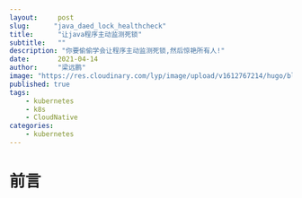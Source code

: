 ```yaml
---
layout:     post 
slug:      "java_daed_lock_healthcheck"
title:      "让java程序主动监测死锁"
subtitle:   ""
description: "你要偷偷学会让程序主动监测死锁,然后惊艳所有人!"
date:       2021-04-14
author:     "梁远鹏"
image: "https://res.cloudinary.com/lyp/image/upload/v1612767214/hugo/blog.github.io/pexels-shuxuan-cao-4719637.jpg"
published: true
tags:
    - kubernetes 
    - k8s
    - CloudNative
categories: 
    - kubernetes
---  
```


# 前言  
